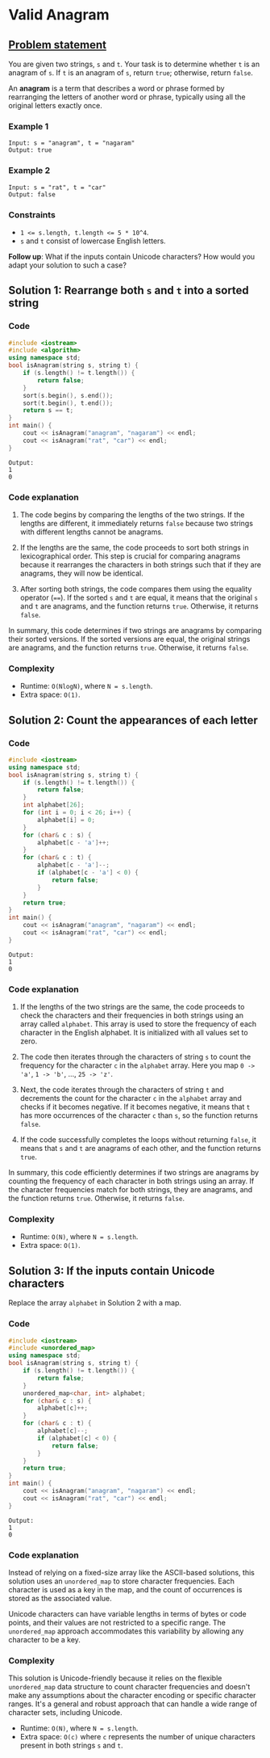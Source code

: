# Valid Anagram

## [Problem statement](https://leetcode.com/problems/valid-anagram/)

You are given two strings, `s` and `t`. Your task is to determine whether `t` is an anagram of `s`. If `t` is an anagram of `s`, return `true`; otherwise, return `false`.

An **anagram** is a term that describes a word or phrase formed by rearranging the letters of another word or phrase, typically using all the original letters exactly once. 

### Example 1
```text
Input: s = "anagram", t = "nagaram"
Output: true
```

### Example 2
```text
Input: s = "rat", t = "car"
Output: false
``` 

### Constraints

* `1 <= s.length, t.length <= 5 * 10^4`.
* `s` and `t` consist of lowercase English letters.
 

**Follow up**: What if the inputs contain Unicode characters? How would you adapt your solution to such a case?

## Solution 1: Rearrange both `s` and `t` into a sorted string

### Code
```cpp
#include <iostream>
#include <algorithm>
using namespace std;
bool isAnagram(string s, string t) {
    if (s.length() != t.length()) {
        return false;
    }
    sort(s.begin(), s.end());
    sort(t.begin(), t.end());
    return s == t;
}
int main() {
    cout << isAnagram("anagram", "nagaram") << endl;
    cout << isAnagram("rat", "car") << endl;
}
```
```text
Output:
1
0
```

### Code explanation

1. The code begins by comparing the lengths of the two strings. If the lengths are different, it immediately returns `false` because two strings with different lengths cannot be anagrams.

2. If the lengths are the same, the code proceeds to sort both strings in lexicographical order. This step is crucial for comparing anagrams because it rearranges the characters in both strings such that if they are anagrams, they will now be identical.

3. After sorting both strings, the code compares them using the equality operator (`==`). If the sorted `s` and `t` are equal, it means that the original `s` and `t` are anagrams, and the function returns `true`. Otherwise, it returns `false`.

In summary, this code determines if two strings are anagrams by comparing their sorted versions. If the sorted versions are equal, the original strings are anagrams, and the function returns `true`. Otherwise, it returns `false`. 

### Complexity
* Runtime: `O(NlogN)`, where `N = s.length`.
* Extra space: `O(1)`.


## Solution 2: Count the appearances of each letter

### Code
```cpp
#include <iostream>
using namespace std;
bool isAnagram(string s, string t) {
    if (s.length() != t.length()) {
        return false;
    }
    int alphabet[26];
    for (int i = 0; i < 26; i++) {
        alphabet[i] = 0;
    }
    for (char& c : s) {
        alphabet[c - 'a']++;
    }
    for (char& c : t) {
        alphabet[c - 'a']--;
        if (alphabet[c - 'a'] < 0) {
            return false;
        }
    }
    return true;    
}
int main() {
    cout << isAnagram("anagram", "nagaram") << endl;
    cout << isAnagram("rat", "car") << endl;
}
```
```text
Output:
1
0
```

### Code explanation

1. If the lengths of the two strings are the same, the code proceeds to check the characters and their frequencies in both strings using an array called `alphabet`. This array is used to store the frequency of each character in the English alphabet. It is initialized with all values set to zero.

2. The code then iterates through the characters of string `s` to count the frequency for the character `c` in the `alphabet` array. Here you map `0 -> 'a'`, `1 -> 'b'`, ..., `25 -> 'z'`.

3. Next, the code iterates through the characters of string `t` and decrements the count for the character `c` in the `alphabet` array and checks if it becomes negative. If it becomes negative, it means that `t` has more occurrences of the character `c` than `s`, so the function returns `false`.

4. If the code successfully completes the loops without returning `false`, it means that `s` and `t` are anagrams of each other, and the function returns `true`.

In summary, this code efficiently determines if two strings are anagrams by counting the frequency of each character in both strings using an array. If the character frequencies match for both strings, they are anagrams, and the function returns `true`. Otherwise, it returns `false`. 

### Complexity
* Runtime: `O(N)`, where `N = s.length`.
* Extra space: `O(1)`.

## Solution 3: If the inputs contain Unicode characters

Replace the array `alphabet` in Solution 2 with a map.

### Code
```cpp
#include <iostream>
#include <unordered_map>
using namespace std;
bool isAnagram(string s, string t) {
    if (s.length() != t.length()) {
        return false;
    }
    unordered_map<char, int> alphabet;
    for (char& c : s) {
        alphabet[c]++;
    }
    for (char& c : t) {
        alphabet[c]--;
        if (alphabet[c] < 0) {
            return false;
        }
    }
    return true;    
}
int main() {
    cout << isAnagram("anagram", "nagaram") << endl;
    cout << isAnagram("rat", "car") << endl;
}
```
```text
Output:
1
0
```

### Code explanation

Instead of relying on a fixed-size array like the ASCII-based solutions, this solution uses an `unordered_map` to store character frequencies. Each character is used as a key in the map, and the count of occurrences is stored as the associated value.

Unicode characters can have variable lengths in terms of bytes or code points, and their values are not restricted to a specific range. The `unordered_map` approach accommodates this variability by allowing any character to be a key.


### Complexity
This solution is Unicode-friendly because it relies on the flexible `unordered_map` data structure to count character frequencies and doesn't make any assumptions about the character encoding or specific character ranges. It's a general and robust approach that can handle a wide range of character sets, including Unicode.

* Runtime: `O(N)`, where `N = s.length`.
* Extra space: `O(c)` where `c` represents the number of unique characters present in both strings `s` and `t`.




